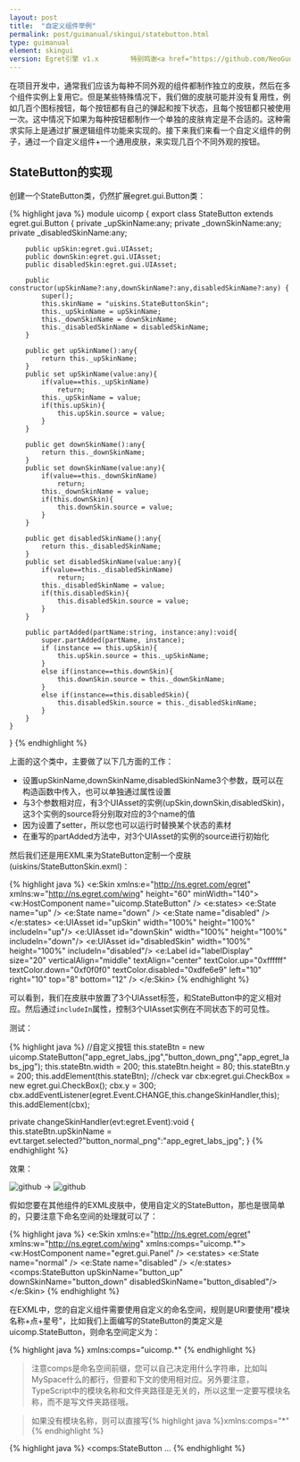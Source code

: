 ```yaml
---
layout: post
title:  "自定义组件举例"
permalink: post/guimanual/skingui/statebutton.html
type: guimanual
element: skingui
version: Egret引擎 v1.x        特别鸣谢<a href="https://github.com/NeoGuo/" target="_blank">郭少瑞</a>同学撰写此文档
---
```


在项目开发中，通常我们应该为每种不同外观的组件都制作独立的皮肤，然后在多个组件实例上复用它。但是某些特殊情况下，我们做的皮肤可能并没有复用性，例如几百个图标按钮，每个按钮都有自己的弹起和按下状态，且每个按钮都只被使用一次。这中情况下如果为每种按钮都制作一个单独的皮肤肯定是不合适的。这种需求实际上是通过扩展逻辑组件功能来实现的。接下来我们来看一个自定义组件的例子，通过一个自定义组件+一个通用皮肤，来实现几百个不同外观的按钮。

StateButton的实现
------------------------

创建一个StateButton类，仍然扩展egret.gui.Button类：

{% highlight java  %}
module uicomp
{
    export class StateButton extends egret.gui.Button
    {
        private _upSkinName:any;
        private _downSkinName:any;
        private _disabledSkinName:any;

        public upSkin:egret.gui.UIAsset;
        public downSkin:egret.gui.UIAsset;
        public disabledSkin:egret.gui.UIAsset;

        public constructor(upSkinName?:any,downSkinName?:any,disabledSkinName?:any) {
            super();
            this.skinName = "uiskins.StateButtonSkin";
            this._upSkinName = upSkinName;
            this._downSkinName = downSkinName;
            this._disabledSkinName = disabledSkinName;
        }

        public get upSkinName():any{
            return this._upSkinName;
        }
        public set upSkinName(value:any){
            if(value==this._upSkinName)
                return;
            this._upSkinName = value;
            if(this.upSkin){
                this.upSkin.source = value;
            }
        }

        public get downSkinName():any{
            return this._downSkinName;
        }
        public set downSkinName(value:any){
            if(value==this._downSkinName)
                return;
            this._downSkinName = value;
            if(this.downSkin){
                this.downSkin.source = value;
            }
        }

        public get disabledSkinName():any{
            return this._disabledSkinName;
        }
        public set disabledSkinName(value:any){
            if(value==this._disabledSkinName)
                return;
            this._disabledSkinName = value;
            if(this.disabledSkin){
                this.disabledSkin.source = value;
            }
        }

        public partAdded(partName:string, instance:any):void{
            super.partAdded(partName, instance);
            if (instance == this.upSkin){
                this.upSkin.source = this._upSkinName;
            }
            else if(instance==this.downSkin){
                this.downSkin.source = this._downSkinName;
            }
            else if(instance==this.disabledSkin){
                this.disabledSkin.source = this._disabledSkinName;
            }
        }
    }
}
{% endhighlight %}

上面的这个类中，主要做了以下几方面的工作：

* 设置upSkinName,downSkinName,disabledSkinName3个参数，既可以在构造函数中传入，也可以单独通过属性设置
* 与3个参数相对应，有3个UIAsset的实例(upSkin,downSkin,disabledSkin)，这3个实例的source将分别取对应的3个name的值
* 因为设置了setter，所以您也可以运行时替换某个状态的素材
* 在重写的partAdded方法中，对3个UIAsset的实例的source进行初始化

然后我们还是用EXML来为StateButton定制一个皮肤(uiskins/StateButtonSkin.exml)：

{% highlight java  %}
<e:Skin xmlns:e="http://ns.egret.com/egret" xmlns:w="http://ns.egret.com/wing"
        height="60" minWidth="140">
    <w:HostComponent name="uicomp.StateButton" />
    <e:states>
        <e:State name="up" />
        <e:State name="down" />
        <e:State name="disabled" />
    </e:states>
    <e:UIAsset id="upSkin" width="100%" height="100%" includeIn="up"/>
    <e:UIAsset id="downSkin" width="100%" height="100%" includeIn="down"/>
    <e:UIAsset id="disabledSkin" width="100%" height="100%" includeIn="disabled"/>
    <e:Label id="labelDisplay" size="20" verticalAlign="middle"
             textAlign="center" textColor.up="0xffffff"
             textColor.down="0xf0f0f0" textColor.disabled="0xdfe6e9" left="10"
             right="10" top="8" bottom="12" />
</e:Skin>
{% endhighlight %}

可以看到，我们在皮肤中放置了3个UIAsset标签，和StateButton中的定义相对应。然后通过`includeIn`属性，控制3个UIAsset实例在不同状态下的可见性。

测试：

{% highlight java  %}
//自定义按钮
this.stateBtn = new uicomp.StateButton("app_egret_labs_jpg","button_down_png","app_egret_labs_jpg");
this.stateBtn.width = 200;
this.stateBtn.height = 80;
this.stateBtn.y = 200;
this.addElement(this.stateBtn);
//check
var cbx:egret.gui.CheckBox = new egret.gui.CheckBox();
cbx.y = 300;
cbx.addEventListener(egret.Event.CHANGE,this.changeSkinHandler,this);
this.addElement(cbx);

private changeSkinHandler(evt:egret.Event):void {
    this.stateBtn.upSkinName = evt.target.selected?"button_normal_png":"app_egret_labs_jpg";
}
{% endhighlight %}

效果：

![github]({{site.baseurl}}/assets/img/statebtn2.png "Egret") -> ![github]({{site.baseurl}}/assets/img/statebtn3.png "Egret")

假如您要在其他组件的EXML皮肤中，使用自定义的StateButton，那也是很简单的，只要注意下命名空间的处理就可以了：

{% highlight java  %}
<e:Skin xmlns:e="http://ns.egret.com/egret"
        xmlns:w="http://ns.egret.com/wing"
        xmlns:comps="uicomp.*">
    <w:HostComponent name="egret.gui.Panel" />
    <e:states>
        <e:State name="normal" />
        <e:State name="disabled" />
    </e:states>
    <comps:StateButton upSkinName="button_up" downSkinName="button_down" disabledSkinName="button_disabled"/>
</e:Skin>
{% endhighlight %}

在EXML中，您的自定义组件需要使用自定义的命名空间，规则是URI要使用"模块名称+点+星号"，比如我们上面编写的StateButton的类定义是uicomp.StateButton，则命名空间定义为：

{% highlight java  %}
xmlns:comps="uicomp.*"
{% endhighlight %}

> 注意comps是命名空间前缀，您可以自己决定用什么字符串，比如叫MySpace什么的都行，但要和下文的使用相对应。另外要注意，TypeScript中的模块名称和文件夹路径是无关的，所以这里一定要写模块名称，而不是写文件夹路径哦。

> 如果没有模块名称，则可以直接写{% highlight java  %}xmlns:comps="*"{% endhighlight %}

{% highlight java  %}
<comps:StateButton ...
{% endhighlight %}